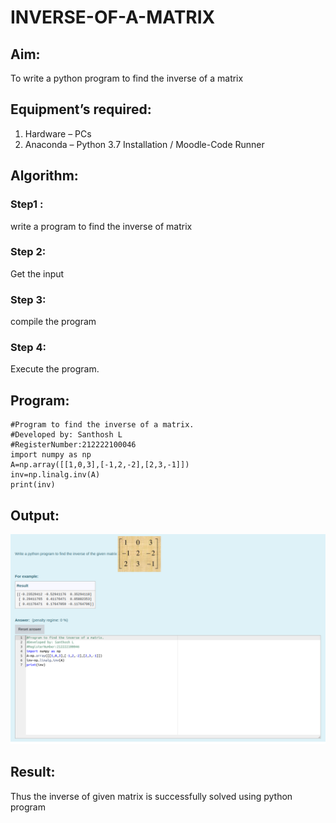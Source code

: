 # INVERSE-OF-A-MATRIX
## Aim:
To write a python program to find the inverse of a matrix
## Equipment’s required:
1. 	Hardware – PCs
2. 	Anaconda – Python 3.7 Installation / Moodle-Code Runner
## Algorithm:
### Step1 : 
write a program to find the inverse of matrix
### Step 2: 
Get the input
### Step 3: 
compile the program
### Step 4: 
Execute the program.
## Program:
```
#Program to find the inverse of a matrix.
#Developed by: Santhosh L
#RegisterNumber:212222100046
import numpy as np
A=np.array([[1,0,3],[-1,2,-2],[2,3,-1]])
inv=np.linalg.inv(A)
print(inv)
```
## Output:
![INVERSE-OF-A-MATRIX](inverse.png)
## Result:
Thus the inverse of given matrix is successfully solved using python program
